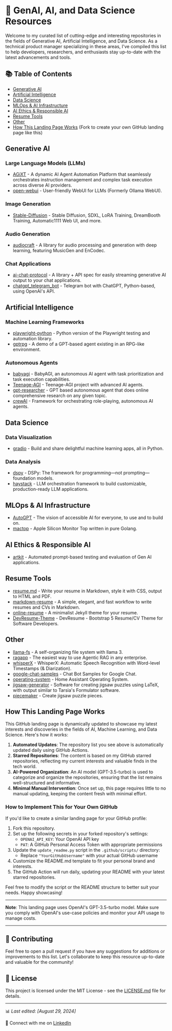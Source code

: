 # 🤖 GenAI, AI, and Data Science Resources

Welcome to my curated list of cutting-edge and interesting repositories in the fields of Generative AI, Artificial Intelligence, and Data Science. As a technical product manager specializing in these areas, I've compiled this list to help developers, researchers, and enthusiasts stay up-to-date with the latest advancements and tools.

## 📚 Table of Contents

- [Generative AI](#generative-ai)
- [Artificial Intelligence](#artificial-intelligence)
- [Data Science](#data-science)
- [MLOps & AI Infrastructure](#mlops--ai-infrastructure)
- [AI Ethics & Responsible AI](#ai-ethics--responsible-ai)
- [Resume Tools](#resume-tools)
- [Other](#other)
- [How This Landing Page Works](#how-this-landing-page-works) (Fork to create your own GitHub landing page like this)

## Generative AI

### Large Language Models (LLMs)
- [AGiXT](https://github.com/AGiXT) - A dynamic AI Agent Automation Platform that seamlessly orchestrates instruction management and complex task execution across diverse AI providers.
- [open-webui](https://github.com/open-webui) - User-friendly WebUI for LLMs (Formerly Ollama WebUI).

### Image Generation
- [Stable-Diffusion](https://github.com/Stable-Diffusion) - Stable Diffusion, SDXL, LoRA Training, DreamBooth Training, Automatic1111 Web UI, and more.

### Audio Generation
- [audiocraft](https://github.com/audiocraft) - A library for audio processing and generation with deep learning, featuring MusicGen and EnCodec.

### Chat Applications
- [ai-chat-protocol](https://github.com/ai-chat-protocol) - A library + API spec for easily streaming generative AI output to your chat applications.
- [chatgpt_telegram_bot](https://github.com/chatgpt_telegram_bot) - Telegram bot with ChatGPT, Python-based, using OpenAI's API.

## Artificial Intelligence

### Machine Learning Frameworks
- [playwright-python](https://github.com/playwright-python) - Python version of the Playwright testing and automation library.
- [gptrpg](https://github.com/gptrpg) - A demo of a GPT-based agent existing in an RPG-like environment.

### Autonomous Agents
- [babyagi](https://github.com/babyagi) - BabyAGI, an autonomous AI agent with task prioritization and task execution capabilities.
- [Teenage-AGI](https://github.com/Teenage-AGI) - Teenage-AGI project with advanced AI agents.
- [gpt-researcher](https://github.com/gpt-researcher) - GPT based autonomous agent that does online comprehensive research on any given topic.
- [crewAI](https://github.com/crewAI) - Framework for orchestrating role-playing, autonomous AI agents.

## Data Science

### Data Visualization
- [gradio](https://github.com/gradio) - Build and share delightful machine learning apps, all in Python.

### Data Analysis
- [dspy](https://github.com/dspy) - DSPy: The framework for programming—not prompting—foundation models.
- [haystack](https://github.com/haystack) - LLM orchestration framework to build customizable, production-ready LLM applications.

## MLOps & AI Infrastructure

- [AutoGPT](https://github.com/AutoGPT) - The vision of accessible AI for everyone, to use and to build on.
- [mactop](https://github.com/mactop) - Apple Silicon Monitor Top written in pure Golang.

## AI Ethics & Responsible AI

- [artkit](https://github.com/artkit) - Automated prompt-based testing and evaluation of Gen AI applications.

## Resume Tools

- [resume.md](https://github.com/resume.md) - Write your resume in Markdown, style it with CSS, output to HTML and PDF.
- [markdown-resume](https://github.com/markdown-resume) - A simple, elegant, and fast workflow to write resumes and CVs in Markdown.
- [online-resume](https://github.com/online-resume) - A minimalist Jekyll theme for your resume.
- [DevResume-Theme](https://github.com/DevResume-Theme) - DevResume - Bootstrap 5 Resume/CV Theme for Software Developers.

## Other

- [llama-fs](https://github.com/llama-fs) - A self-organizing file system with llama 3.
- [ragapp](https://github.com/ragapp) - The easiest way to use Agentic RAG in any enterprise.
- [whisperX](https://github.com/whisperX) - WhisperX: Automatic Speech Recognition with Word-level Timestamps (& Diarization).
- [google-chat-samples](https://github.com/google-chat-samples) - Chat Bot Samples for Google Chat.
- [operating-system](https://github.com/operating-system) - Home Assistant Operating System.
- [jigsaw-generator](https://github.com/jigsaw-generator) - Software for creating jigsaw puzzles using LaTeX, with output similar to Tarsia's Formulator software.
- [piecemaker](https://github.com/piecemaker) - Create jigsaw puzzle pieces.

## How This Landing Page Works

This GitHub landing page is dynamically updated to showcase my latest interests and discoveries in the fields of AI, Machine Learning, and Data Science. Here's how it works:

1. **Automated Updates**: The repository list you see above is automatically updated daily using GitHub Actions.
2. **Starred Repositories**: The content is based on my GitHub starred repositories, reflecting my current interests and valuable finds in the tech world.
3. **AI-Powered Organization**: An AI model (GPT-3.5-turbo) is used to categorize and organize the repositories, ensuring that the list remains well-structured and informative.
4. **Minimal Manual Intervention**: Once set up, this page requires little to no manual updating, keeping the content fresh with minimal effort.

### How to Implement This for Your Own GitHub

If you'd like to create a similar landing page for your GitHub profile:

1. Fork this repository.
2. Set up the following secrets in your forked repository's settings:
   - `OPENAI_API_KEY`: Your OpenAI API key
   - `PAT`: A GitHub Personal Access Token with appropriate permissions
3. Update the `update_readme.py` script in the `.github/scripts/` directory:
   - Replace `"YourGitHubUsername"` with your actual GitHub username
4. Customize the README.md template to fit your personal brand and interests.
5. The GitHub Action will run daily, updating your README with your latest starred repositories.

Feel free to modify the script or the README structure to better suit your needs. Happy showcasing!

---

**Note**: This landing page uses OpenAI's GPT-3.5-turbo model. Make sure you comply with OpenAI's use-case policies and monitor your API usage to manage costs.

---

## 🌟 Contributing

Feel free to open a pull request if you have any suggestions for additions or improvements to this list. Let's collaborate to keep this resource up-to-date and valuable for the community!

## 📄 License

This project is licensed under the MIT License - see the [LICENSE.md](LICENSE.md) file for details.

---

📊 *Last edited: [August 29, 2024]*

🔗 Connect with me on [LinkedIn](https://www.linkedin.com/in/taubersean)
